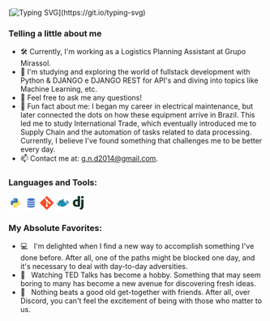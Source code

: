 [![Typing SVG](https://readme-typing-svg.demolab.com?font=Fira+Code&size=22&pause=500&color=37B8FF&center=true&random=false&width=435&lines=Hello+World!+I'm+Gabriel+Nathan+;And+i+very+happy+to+see+here!)](https://git.io/typing-svg)

### Telling a little about me

- 🛠  Currently, I'm working as a Logistics Planning Assistant at Grupo Mirassol.
- 🚀  I'm studying and exploring the world of fullstack development with Python & DJANGO e DJANGO REST for API's and diving into topics like Machine Learning, etc.
- 💬  Feel free to ask me any questions!
- 👾  Fun fact about me: I began my career in electrical maintenance, but later connected the dots on how these equipment arrive in Brazil. This led me to study International Trade, which eventually introduced me to Supply Chain and the automation of tasks related to data processing. Currently, I believe I've found something that challenges me to be better every day.
- 📫  Contact me at: [g.n.d2014@gmail.com](mailto:g.n.d2014@gmail.com).

### Languages and Tools:

<code><img height="27" src="https://raw.githubusercontent.com/github/explore/80688e429a7d4ef2fca1e82350fe8e3517d3494d/topics/python/python.png" alt="python"></code>
<code><img height="27" src="https://raw.githubusercontent.com/github/explore/80688e429a7d4ef2fca1e82350fe8e3517d3494d/topics/sql/sql.png" alt="sql"></code>
<code><img height="27" src="https://raw.githubusercontent.com/devicons/devicon/master/icons/git/git-original.svg" alt="git"></code>
<code><img height="27" src="https://raw.githubusercontent.com/devicons/devicon/master/icons/docker/docker-original.svg" alt="docker"></code>
<code><img height="27" src="https://raw.githubusercontent.com/devicons/devicon/master/icons/django/django-plain.svg" alt="django"></code>


### My Absolute Favorites:

- 💻 &nbsp; I'm delighted when I find a new way to accomplish something I've done before. After all, one of the paths might be blocked one day, and it's necessary to deal with day-to-day adversities.
- 📰 &nbsp; Watching TED Talks has become a hobby. Something that may seem boring to many has become a new avenue for discovering fresh ideas.
- 🍕 &nbsp; Nothing beats a good old get-together with friends. After all, over Discord, you can't feel the excitement of being with those who matter to us.

